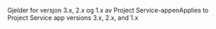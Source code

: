 <span data-ttu-id="07d01-101">Gjelder for versjon 3.x, 2.x og 1.x av Project Service-appen</span><span class="sxs-lookup"><span data-stu-id="07d01-101">Applies to Project Service app versions 3.x, 2.x, and 1.x</span></span>
